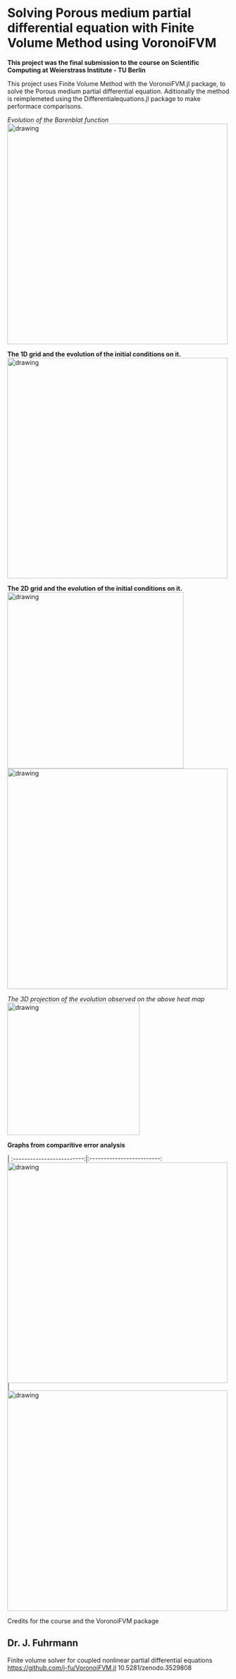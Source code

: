 # Solving Porous medium partial differential equation with Finite Volume Method using VoronoiFVM

**This project was the final submission to the course on Scientific Computing at Weierstrass Institute - TU Berlin**

This project uses Finite Volume Method with the VoronoiFVM.jl package, to solve the Porous medium partial differential equation. Aditionally the method is reimplemeted using the Differentialequations.jl package to make performace comparisons.

*Evolution of the Barenblat function*
<img src="https://user-images.githubusercontent.com/38491149/166873345-0438136e-7f96-4602-ae4e-70ac3bc5ead8.png" alt="drawing" width="500"/>

**The 1D grid and the evolution of the initial conditions on it.**
<img src="https://user-images.githubusercontent.com/38491149/166873513-2a391cfa-9ebf-4994-a6fb-ed3a5020f843.png" alt="drawing" width="500"/>

**The 2D grid and the evolution of the initial conditions on it.**
<img src="https://user-images.githubusercontent.com/38491149/166873579-e2f26c60-e8f4-4cdb-99d4-fe1faaafea3b.png" alt="drawing" width="400"/>
<img src="https://user-images.githubusercontent.com/38491149/166873614-dc4a8347-d9cb-4932-bbe8-89845b8acc8f.png" alt="drawing" width="500"/>

*The 3D projection of the evolution observed on the above heat map*
<img src="https://user-images.githubusercontent.com/38491149/166873645-c38394a1-4d69-443f-8df7-9b9a4809ef1c.png" alt="drawing" width="300"/>


**Graphs from comparitive error analysis**

 | 
:-------------------------:|:-------------------------:
<img src="https://user-images.githubusercontent.com/38491149/166873797-62c6c680-5487-4107-84a1-ee76046570be.png" alt="drawing" width="500"/> | <img src="https://user-images.githubusercontent.com/38491149/166873825-5b282abb-d24f-44e0-ac27-14208634c1e0.png" alt="drawing" width="500"/>

Credits for the course and the VoronoiFVM package 

Dr. J. Fuhrmann
---
Finite volume solver for coupled nonlinear partial differential equations
https://github.com/j-fu/VoronoiFVM.jl
10.5281/zenodo.3529808
